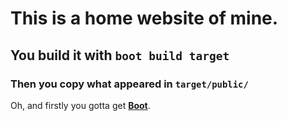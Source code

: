 # This is a home website of mine.

## You build it with `boot build target`

### Then you copy what appeared in `target/public/`

Oh, and firstly you gotta get [**Boot**](https://github.com/boot-clj/boot#install).
